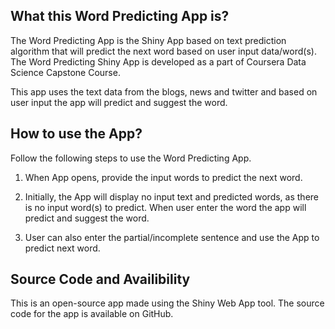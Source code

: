 ## What this Word Predicting App is?


The Word Predicting App is the Shiny App based on text prediction algorithm that will predict the next word based on user input data/word(s). The Word Predicting Shiny App is developed as a part of Coursera Data Science Capstone Course. 

This app uses the text data from the blogs, news and twitter and based on user input the app will predict and suggest the word.


## How to use the App?

Follow the following steps to use the Word Predicting App.

1. When App opens, provide the input words to predict the next word.

2. Initially, the App will display no input text and predicted words, as there is no input word(s) to predict. When user enter the word the app will predict and suggest the word.

3. User can also enter the partial/incomplete sentence and use the App to predict next word.

## Source Code and Availibility

This is an open-source app made using the Shiny Web App tool. The source code for the app is available on GitHub.